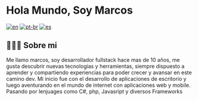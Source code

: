 # Hola Mundo, Soy Marcos

[![en](https://img.shields.io/badge/lang-en-red.svg)](https://github.com/MarkTecnicoDeveloper/MarkTecnicoDeveloper/blob/main/README.md)
[![pt-br](https://img.shields.io/badge/lang-pt--br-green.svg)](https://github.com/MarkTecnicoDeveloper/MarkTecnicoDeveloper/blob/main/README.pt-br.md)
[![es](https://img.shields.io/badge/lang-es-yellow.svg)](https://github.com/MarkTecnicoDeveloper/MarkTecnicoDeveloper/blob/main/README.es.md)

## 	👨🏻‍💻 Sobre mi
Me llamo marcos, soy desarrollador fullstack hace mas de 10 años, me gusta descubrir nuevas tecnologias y herramientas, siempre dispuesto a aprender y compartiendo experiencias para poder crecer y avansar en este camino dev. Mi inicio fue con el desarrollo de aplicaciones de escritorio y luego aventurando en el mundo de internet con aplicaciones web y mobile. Pasando por lenjuages como C#, php, Javasript y diversos Frameworks
